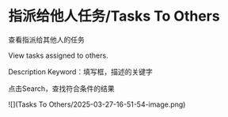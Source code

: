 # 指派给他人任务/Tasks To Others

查看指派给其他人的任务

View tasks assigned to others.

Description Keyword：填写框，描述的关键字

点击Search，查找符合条件的结果

![](Tasks To Others/2025-03-27-16-51-54-image.png)
